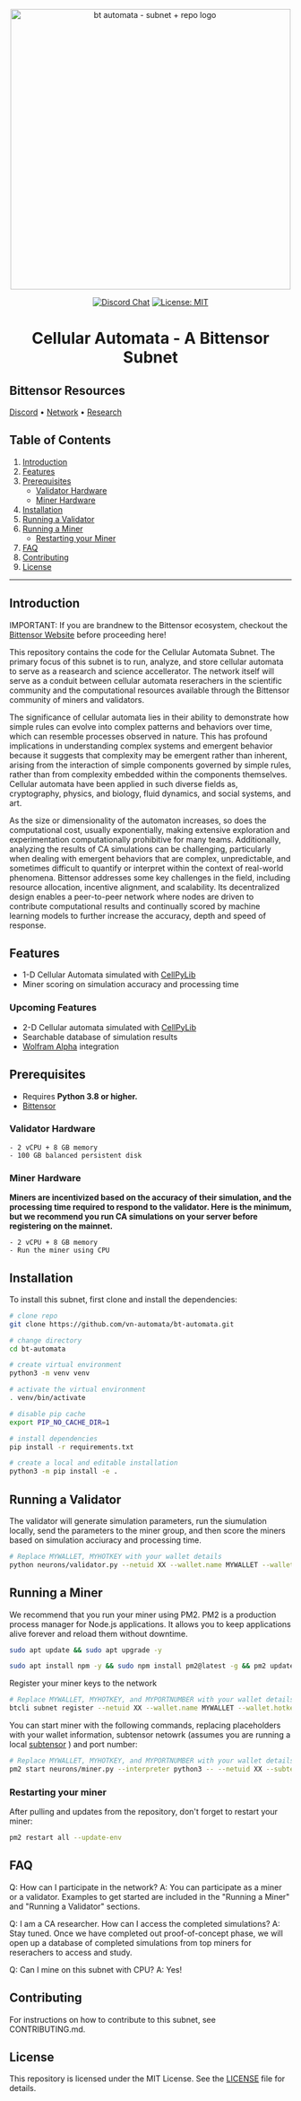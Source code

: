 
<p align="center">
    <a href="https://taoshi.io">
      <img width="500" alt="bt automata - subnet + repo logo" src="https://i.imgur.com/RrPk0yg.png"
    </a>
    
</p>

<div align='center'>


[![Discord Chat](https://img.shields.io/discord/308323056592486420.svg)](https://discord.gg/bittensor)
[![License: MIT](https://img.shields.io/badge/License-MIT-yellow.svg)](https://opensource.org/licenses/MIT)

# Cellular Automata - A Bittensor Subnet
<div align = 'left'>

## Bittensor Resources

[Discord](https://discord.gg/bittensor) • [Network](https://taostats.io/) • [Research](https://bittensor.com/whitepaper)

## Table of Contents

1. [Introduction](#introduction)
2. [Features](#features)
3. [Prerequisites](#prerequisites)
   - [Validator Hardware](#validator-hardware)
   - [Miner Hardware](#miner-hardware)
4. [Installation](#installation)
5. [Running a Validator](#running-a-validator)
6. [Running a Miner](#running-a-miner)
   - [Restarting your Miner](#restarting-your-miner)
7. [FAQ](#faq)
8. [Contributing](#contributing)
9. [License](#license)

---

## Introduction
IMPORTANT: If you are brandnew to the Bittensor ecosystem, checkout the [Bittensor Website](https://bittensor.com/) before proceeding here!

This repository contains the code for the Cellular Automata Subnet. The primary focus of this subnet is to run, analyze, and store cellular automata to serve as a reasearch and science accellerator. The network itself will serve as a conduit between cellular automata reserachers in the scientific community and the computational resources available through the Bittensor community of miners and validators.

The significance of cellular automata lies in their ability to demonstrate how simple rules can evolve into complex patterns and behaviors over time, which can resemble processes observed in nature. This has profound implications in understanding complex systems and emergent behavior because it suggests that complexity may be emergent rather than inherent, arising from the interaction of simple components governed by simple rules, rather than from complexity embedded within the components themselves. Cellular automata have been applied in such diverse fields as, cryptography, physics, and biology, fluid dynamics, and social systems, and art. 

As the size or dimensionality of the automaton increases, so does the computational cost, usually exponentially, making extensive exploration and experimentation computationally prohibitive for many teams. Additionally, analyzing the results of CA simulations can be challenging, particularly when dealing with emergent behaviors that are complex, unpredictable, and sometimes difficult to quantify or interpret within the context of real-world phenomena. Bittensor addresses some key challenges in the field, including resource allocation, incentive alignment, and scalability. Its decentralized design enables a peer-to-peer network where nodes are driven to contribute computational results and continually scored by machine learning models to further increase the accuracy, depth and speed of response. 

## Features

- 1-D Cellular Automata simulated with [CellPyLib](https://cellpylib.org/index.html)
- Miner scoring on simulation accuracy and processing time
### Upcoming Features
- 2-D Cellular automata simulated with [CellPyLib](https://cellpylib.org/index.html)
- Searchable database of simulation results
- [Wolfram Alpha](https://products.wolframalpha.com/api) integration

## Prerequisites

- Requires **Python 3.8 or higher.**
- [Bittensor](https://github.com/opentensor/bittensor#install)

### Validator Hardware

    - 2 vCPU + 8 GB memory
    - 100 GB balanced persistent disk

### Miner Hardware
**Miners are incentivized based on the accuracy of their simulation, and the processing time required to respond to the validator. Here is the minimum, but we recommend you run CA simulations on your server before registering on the mainnet.**

    - 2 vCPU + 8 GB memory
    - Run the miner using CPU

## Installation

To install this subnet, first clone and install the dependencies:

```bash
# clone repo
git clone https://github.com/vn-automata/bt-automata.git

# change directory
cd bt-automata

# create virtual environment
python3 -m venv venv

# activate the virtual environment
. venv/bin/activate

# disable pip cache
export PIP_NO_CACHE_DIR=1

# install dependencies
pip install -r requirements.txt

# create a local and editable installation
python3 -m pip install -e .
```

## Running a Validator

The validator will generate simulation parameters, run the siumulation locally, send the parameters to the miner group, and then score the miners based on simulation acciuracy and processing time.

```bash
# Replace MYWALLET, MYHOTKEY with your wallet details
python neurons/validator.py --netuid XX --wallet.name MYWALLET --wallet.hotkey MYHOTYKEY
```

## Running a Miner

We recommend that you run your miner using PM2. PM2 is a production process manager for Node.js applications. It allows you to keep applications alive forever and reload them without downtime.

```bash
sudo apt update && sudo apt upgrade -y
```

```bash
sudo apt install npm -y && sudo npm install pm2@latest -g && pm2 update
```

Register your miner keys to the network

```bash
# Replace MYWALLET, MYHOTKEY, and MYPORTNUMBER with your wallet details 
btcli subnet register --netuid XX --wallet.name MYWALLET --wallet.hotkey MYHOTKEY --axon.port MYPORTNUMBER
```

You can start miner with the following commands, replacing placeholders with your wallet information, subtensor netowrk (assumes you are running a local [subtensor](https://github.com/opentensor/subtensor) ) and port number:

```bash
# Replace MYWALLET, MYHOTKEY, and MYPORTNUMBER with your wallet details and port number
pm2 start neurons/miner.py --interpreter python3 -- --netuid XX --subtensor.network local --wallet.name MYWALLET --wallet.hotkey MYHOTKEY --axon.port MYPORTNUMBER
```
### Restarting your miner

After pulling and updates from the repository, don't forget to restart your miner:

```bash
pm2 restart all --update-env
```

## FAQ
Q: How can I participate in the network?
A: You can participate as a miner or a validator. Examples to get started are included in the "Running a Miner" and "Running a Validator" sections. 

Q: I am a CA researcher. How can I access the completed simulations?
A: Stay tuned. Once we have completed out proof-of-concept phase, we will open up a database of completed simulations from top miners for reserachers to access and study.

Q: Can I mine on this subnet with CPU?
A: Yes!

## Contributing

For instructions on how to contribute to this subnet, see CONTRIBUTING.md.

## License

This repository is licensed under the MIT License. See the [LICENSE](LICENSE) file for details.
